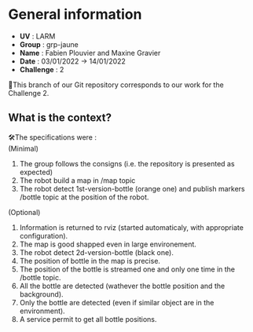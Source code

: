 # General information
- **UV** : LARM
- **Group** : grp-jaune
- **Name** : Fabien Plouvier and Maxine Gravier
- **Date** : 03/01/2022 -> 14/01/2022
- **Challenge** : 2  

📌This branch of our Git repository corresponds to our work for the Challenge 2.  
  
## What is the context?
🛠️The specifications were :  
(Minimal)  
1. The group follows the consigns (i.e. the repository is presented as expected)  
2. The robot build a map in /map topic
3. The robot detect 1st-version-bottle (orange one) and publish markers /bottle topic at the position of the robot.  

(Optional)  
1. Information is returned to rviz (started automaticaly, with appropriate configuration).  
2. The map is good shapped even in large environement.  
3. The robot detect 2d-version-bottle (black one). 
4. The position of bottle in the map is precise.  
5. The position of the bottle is streamed one and only one time in the /bottle topic.  
6. All the bottle are detected (wathever the bottle position and the background).  
7. Only the bottle are detected (even if similar object are in the environment).  
8. A service permit to get all bottle positions. 
